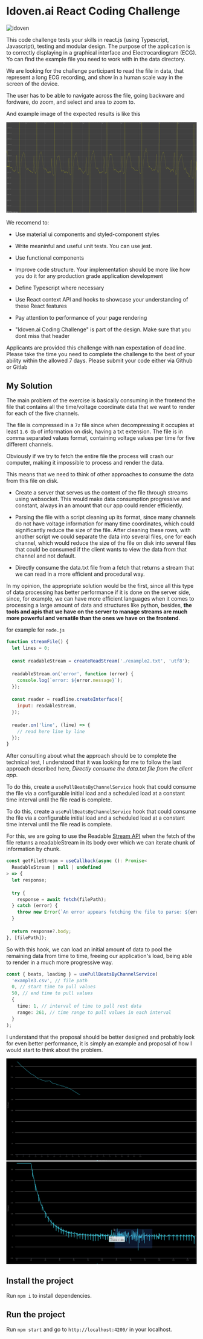 # Idoven.ai React Coding Challenge

<img alt="idoven" src="https://uploads-ssl.webflow.com/622f0a4c34214e005c775581/6295efa05007e72f469c6f54_Dark.svg" />

This code challenge tests your skills in react.js (using Typescript, Javascript), testing and modular design. The purpose of the application is to correctly displaying in a graphical interface and Electrocardiogram (ECG). Yo can find the example file you need to work with in the data directory.

We are looking for the challenge participant to read the file in data, that represent a long ECG recording, and show in a human scale way in the screen of the device.

The user has to be able to navigate across the file, going backware and fordware, do zoom, and select and area to zoom to.

And example image of the expected results is like this

![Example of UI that is expected](./readme/ECG.png)

We recomend to:

- Use material ui components and styled-component styles

- Write meaninful and useful unit tests. You can use jest.

- Use functional components

- Improve code structure. Your implementation should be more like how you do it for any production grade application development

- Define Typescript where necessary

- Use React context API and hooks to showcase your understanding of these React features

- Pay attention to performance of your page rendering

- "Idoven.ai Coding Challenge" is part of the design. Make sure that you dont miss that header

Applicants are provided this challenge with nan expextation of deadline. Please take the time you need to complete the challenge to the best of your ability within the allowed 7 days. Please submit your code either via Github or Gitlab

## My Solution

The main problem of the exercise is basically consuming in the frontend the file that contains all the time/voltage coordinate data that we want to render for each of the five channels.

The file is compressed in a `7z` file since when decompressing it occupies at least `1.6 Gb` of information on disk, having a txt extension. The file is in comma separated values format, containing voltage values per time for five different channels.

Obviously if we try to fetch the entire file the process will crash our computer, making it impossible to process and render the data.

This means that we need to think of other approaches to consume the data from this file on disk.

- Create a server that serves us the content of the file through streams using websocket. This would make data consumption progressive and constant, always in an amount that our app could render efficiently.

- Parsing the file with a script cleaning up its format, since many channels do not have voltage information for many time coordinates, which could significantly reduce the size of the file. After cleaning these rows, with another script we could separate the data into several files, one for each channel, which would reduce the size of the file on disk into several files that could be consumed if the client wants to view the data from that channel and not default.

- Directly consume the data.txt file from a fetch that returns a stream that we can read in a more efficient and procedural way.

In my opinion, the appropriate solution would be the first, since all this type of data processing has better performance if it is done on the server side, since, for example, we can have more efficient languages when it comes to processing a large amount of data and structures like python, besides, **the tools and apis that we have on the server to manage streams are much more powerful and versatile than the ones we have on the frontend**.

for example for `node.js`

```js
function streamFile() {
  let lines = 0;

  const readableStream = createReadStream('./example2.txt', 'utf8');

  readableStream.on('error', function (error) {
    console.log(`error: ${error.message}`);
  });

  const reader = readline.createInterface({
    input: readableStream,
  });

  reader.on('line', (line) => {
    // read here line by line
  });
}
```

After consulting about what the approach should be to complete the technical test, I understood that it was looking for me to follow the last approach described here, _Directly consume the data.txt file from the client app_.

To do this, create a `usePullBeatsByChannelService` hook that could consume the file via a configurable initial load and a scheduled load at a constant time interval until the file read is complete.

To do this, create a `usePullBeatsByChannelService` hook that could consume the file via a configurable initial load and a scheduled load at a constant time interval until the file read is complete.

For this, we are going to use the Readable [Stream API](https://developer.mozilla.org/en-US/docs/Web/API/ReadableStream) when the fetch of the file returns a readableStream in its body over which we can iterate chunk of information by chunk.

```ts
const getFileStream = useCallback(async (): Promise<
  ReadableStream | null | undefined
> => {
  let response;

  try {
    response = await fetch(filePath);
  } catch (error) {
    throw new Error(`An error appears fetching the file to parse: ${error}`);
  }

  return response?.body;
}, [filePath]);
```

So with this hook, we can load an initial amount of data to pool the remaining data from time to time, freeing our application's load, being able to render in a much more progressive way.

```ts
const { beats, loading } = usePullBeatsByChannelService(
  'example3.csv', // file path
  0, // start time to pull values
  50, // end time to pull values
  {
    time: 1, // interval of time to pull rest data
    range: 261, // time range to pull values in each interval
  }
);
```

I understand that the proposal should be better designed and probably look for even better performance, it is simply an example and proposal of how I would start to think about the problem.

![chart ejample result](./readme/idoven.gif)
![chart ejample two result](./readme/idoven2.gif)

## Install the project

Run `npm i` to install dependencies.

## Run the project

Run `npm start` and go to `http://localhost:4200/` in your localhost.

